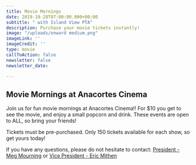 ```yaml
---
title: Movie Mornings
date: 2019-10-28T07:00:00.000+00:00
subtitle: " with Island View PTA"
description: Purchase your movie tickets instantly!
image: "/uploads/onward medium.png"
imageLink: ''
imageCredit: ''
type: movie
callToAction: false
newsletter: false
newsletter_date: 

---
```

## Movie Mornings at Anacortes Cinema

Join us for fun movie mornings at Anacortes Cinema!! For $10 you get to see the movie, and enjoy a small popcorn and drink. These events are open to ALL, so bring your friends!

Tickets must be pre-purchased. Only 150 tickets available for each show, so get yours today!

If you have any questions, please do not hesitate to contact: [President - Meg Mourning](mailto:president@islandviewpta.org) or [Vice President - Eric Mithen](mailto:vicepresident@islandviewpta.org)